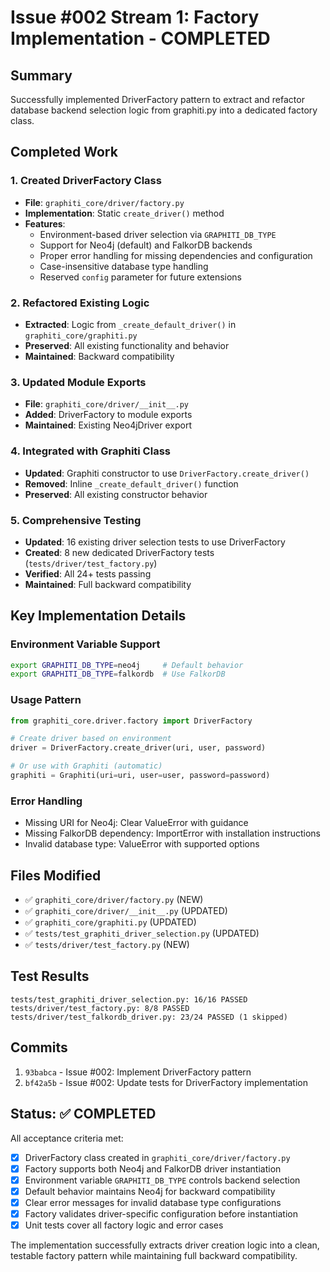 # Issue #002 Stream 1: Factory Implementation - COMPLETED

## Summary

Successfully implemented DriverFactory pattern to extract and refactor database backend selection logic from graphiti.py into a dedicated factory class.

## Completed Work

### 1. Created DriverFactory Class

- **File**: `graphiti_core/driver/factory.py`
- **Implementation**: Static `create_driver()` method
- **Features**:
  - Environment-based driver selection via `GRAPHITI_DB_TYPE`
  - Support for Neo4j (default) and FalkorDB backends
  - Proper error handling for missing dependencies and configuration
  - Case-insensitive database type handling
  - Reserved `config` parameter for future extensions

### 2. Refactored Existing Logic

- **Extracted**: Logic from `_create_default_driver()` in `graphiti_core/graphiti.py`
- **Preserved**: All existing functionality and behavior
- **Maintained**: Backward compatibility

### 3. Updated Module Exports

- **File**: `graphiti_core/driver/__init__.py`
- **Added**: DriverFactory to module exports
- **Maintained**: Existing Neo4jDriver export

### 4. Integrated with Graphiti Class

- **Updated**: Graphiti constructor to use `DriverFactory.create_driver()`
- **Removed**: Inline `_create_default_driver()` function
- **Preserved**: All existing constructor behavior

### 5. Comprehensive Testing

- **Updated**: 16 existing driver selection tests to use DriverFactory
- **Created**: 8 new dedicated DriverFactory tests (`tests/driver/test_factory.py`)
- **Verified**: All 24+ tests passing
- **Maintained**: Full backward compatibility

## Key Implementation Details

### Environment Variable Support

```bash
export GRAPHITI_DB_TYPE=neo4j     # Default behavior
export GRAPHITI_DB_TYPE=falkordb  # Use FalkorDB
```

### Usage Pattern

```python
from graphiti_core.driver.factory import DriverFactory

# Create driver based on environment
driver = DriverFactory.create_driver(uri, user, password)

# Or use with Graphiti (automatic)
graphiti = Graphiti(uri=uri, user=user, password=password)
```

### Error Handling

- Missing URI for Neo4j: Clear ValueError with guidance
- Missing FalkorDB dependency: ImportError with installation instructions
- Invalid database type: ValueError with supported options

## Files Modified

- ✅ `graphiti_core/driver/factory.py` (NEW)
- ✅ `graphiti_core/driver/__init__.py` (UPDATED)
- ✅ `graphiti_core/graphiti.py` (UPDATED)
- ✅ `tests/test_graphiti_driver_selection.py` (UPDATED)
- ✅ `tests/driver/test_factory.py` (NEW)

## Test Results

```
tests/test_graphiti_driver_selection.py: 16/16 PASSED
tests/driver/test_factory.py: 8/8 PASSED
tests/driver/test_falkordb_driver.py: 23/24 PASSED (1 skipped)
```

## Commits

1. `93babca` - Issue #002: Implement DriverFactory pattern
2. `bf42a5b` - Issue #002: Update tests for DriverFactory implementation

## Status: ✅ COMPLETED

All acceptance criteria met:

- [x] DriverFactory class created in `graphiti_core/driver/factory.py`
- [x] Factory supports both Neo4j and FalkorDB driver instantiation
- [x] Environment variable `GRAPHITI_DB_TYPE` controls backend selection
- [x] Default behavior maintains Neo4j for backward compatibility
- [x] Clear error messages for invalid database type configurations
- [x] Factory validates driver-specific configuration before instantiation
- [x] Unit tests cover all factory logic and error cases

The implementation successfully extracts driver creation logic into a clean, testable factory pattern while maintaining full backward compatibility.
